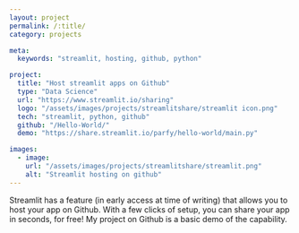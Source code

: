 ```yaml
---
layout: project
permalink: /:title/
category: projects

meta:
  keywords: "streamlit, hosting, github, python"

project:
  title: "Host streamlit apps on Github"
  type: "Data Science"
  url: "https://www.streamlit.io/sharing"
  logo: "/assets/images/projects/streamlitshare/streamlit icon.png"
  tech: "streamlit, python, github"
  github: "/Hello-World/"
  demo: "https://share.streamlit.io/parfy/hello-world/main.py"

images:
  - image:
    url: "/assets/images/projects/streamlitshare/streamlit.png"
    alt: "Streamlit hosting on github"
---
```

<p>Streamlit has a feature (in early access at time of writing) that allows you to host your app on Github. With a few clicks of setup, you can share your app in seconds, for free! My project on Github is a basic demo of the capability.</p>
